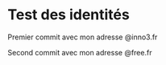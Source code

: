 # Test des identités

Premier commit avec mon adresse @inno3.fr

Second commit avec mon adresse @free.fr
